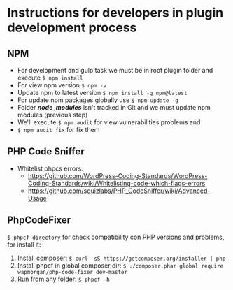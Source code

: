 # Instructions for developers in plugin development process

## NPM
* For development and gulp task we must be in root plugin folder and execute `$ npm install`
* For view npm version `$ npm -v`
* Update npm to latest version `$ npm install -g npm@latest`
* For update npm packages globally use `$ npm update -g`
* Folder ___node_modules___ isn't tracked in Git and we must update npm modules (previous step)
* We'll execute `$ npm audit` for view vulnerabilities problems and
* `$ npm audit fix` for fix them

## PHP Code Sniffer
* Whitelist phpcs errors:
  * https://github.com/WordPress-Coding-Standards/WordPress-Coding-Standards/wiki/Whitelisting-code-which-flags-errors
  * https://github.com/squizlabs/PHP_CodeSniffer/wiki/Advanced-Usage

## PhpCodeFixer
`$ phpcf directory` for check compatibility con PHP versions and problems, for install it:
1. Install composer:
`$ curl -sS https://getcomposer.org/installer | php`
2. Install phpcf in global composer dir:
`$ ./composer.phar global require wapmorgan/php-code-fixer dev-master`
3. Run from any folder:
`$ phpcf -h`
